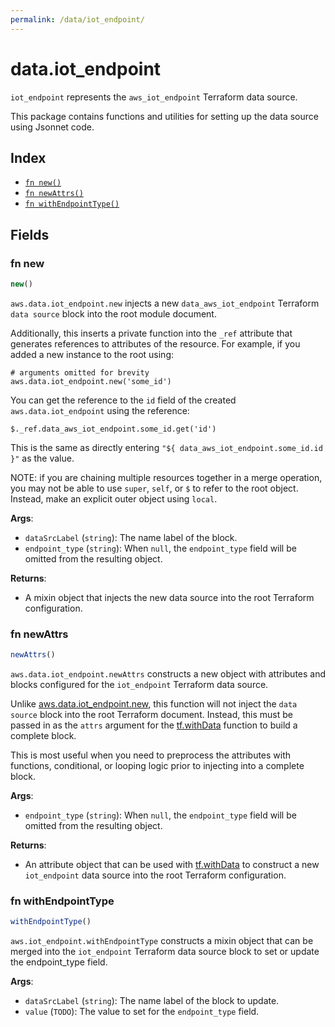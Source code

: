 ```yaml
---
permalink: /data/iot_endpoint/
---
```


# data.iot_endpoint

`iot_endpoint` represents the `aws_iot_endpoint` Terraform data source.



This package contains functions and utilities for setting up the data source using Jsonnet code.


## Index

* [`fn new()`](#fn-new)
* [`fn newAttrs()`](#fn-newattrs)
* [`fn withEndpointType()`](#fn-withendpointtype)

## Fields

### fn new

```ts
new()
```


`aws.data.iot_endpoint.new` injects a new `data_aws_iot_endpoint` Terraform `data source`
block into the root module document.

Additionally, this inserts a private function into the `_ref` attribute that generates references to attributes of the
resource. For example, if you added a new instance to the root using:

    # arguments omitted for brevity
    aws.data.iot_endpoint.new('some_id')

You can get the reference to the `id` field of the created `aws.data.iot_endpoint` using the reference:

    $._ref.data_aws_iot_endpoint.some_id.get('id')

This is the same as directly entering `"${ data_aws_iot_endpoint.some_id.id }"` as the value.

NOTE: if you are chaining multiple resources together in a merge operation, you may not be able to use `super`, `self`,
or `$` to refer to the root object. Instead, make an explicit outer object using `local`.

**Args**:
  - `dataSrcLabel` (`string`): The name label of the block.
  - `endpoint_type` (`string`):  When `null`, the `endpoint_type` field will be omitted from the resulting object.

**Returns**:
- A mixin object that injects the new data source into the root Terraform configuration.


### fn newAttrs

```ts
newAttrs()
```


`aws.data.iot_endpoint.newAttrs` constructs a new object with attributes and blocks configured for the `iot_endpoint`
Terraform data source.

Unlike [aws.data.iot_endpoint.new](#fn-iotendpointnew), this function will not inject the `data source`
block into the root Terraform document. Instead, this must be passed in as the `attrs` argument for the
[tf.withData](https://github.com/tf-libsonnet/core/tree/main/docs#fn-withdata) function to build a complete block.

This is most useful when you need to preprocess the attributes with functions, conditional, or looping logic prior to
injecting into a complete block.

**Args**:
  - `endpoint_type` (`string`):  When `null`, the `endpoint_type` field will be omitted from the resulting object.

**Returns**:
  - An attribute object that can be used with [tf.withData](https://github.com/tf-libsonnet/core/tree/main/docs#fn-withdata) to construct a new `iot_endpoint` data source into the root Terraform configuration.


### fn withEndpointType

```ts
withEndpointType()
```

`aws.iot_endpoint.withEndpointType` constructs a mixin object that can be merged into the `iot_endpoint`
Terraform data source block to set or update the endpoint_type field.



**Args**:
  - `dataSrcLabel` (`string`): The name label of the block to update.
  - `value` (`TODO`): The value to set for the `endpoint_type` field.

